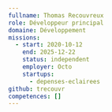 ```yaml
---
fullname: Thomas Recouvreux
role: Développeur principal
domaine: Développement
missions:
  - start: 2020-10-12
    end: 2025-12-22
    status: independent
    employer: Octo
    startups:
      - depenses-eclairees
github: trecouvr
competences: []
---
```

